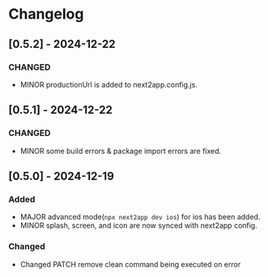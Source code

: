 # Changelog

## [0.5.2] - 2024-12-22

### CHANGED

- MINOR productionUrl is added to next2app.config.js.

## [0.5.1] - 2024-12-22

### CHANGED

- MINOR some build errors & package import errors are fixed.

## [0.5.0] - 2024-12-19

### Added

- MAJOR advanced mode(`npx next2app dev ios`) for ios has been added.
- MINOR splash, screen, and icon are now synced with next2app config.

### Changed

- Changed PATCH remove clean command being executed on error
